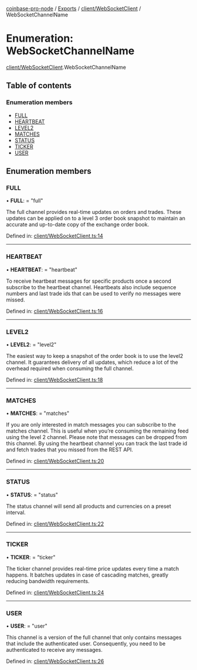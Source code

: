 [coinbase-pro-node](../README.md) / [Exports](../modules.md) / [client/WebSocketClient](../modules/client_websocketclient.md) / WebSocketChannelName

# Enumeration: WebSocketChannelName

[client/WebSocketClient](../modules/client_websocketclient.md).WebSocketChannelName

## Table of contents

### Enumeration members

- [FULL](client_websocketclient.websocketchannelname.md#full)
- [HEARTBEAT](client_websocketclient.websocketchannelname.md#heartbeat)
- [LEVEL2](client_websocketclient.websocketchannelname.md#level2)
- [MATCHES](client_websocketclient.websocketchannelname.md#matches)
- [STATUS](client_websocketclient.websocketchannelname.md#status)
- [TICKER](client_websocketclient.websocketchannelname.md#ticker)
- [USER](client_websocketclient.websocketchannelname.md#user)

## Enumeration members

### FULL

• **FULL**: = "full"

The full channel provides real-time updates on orders and trades. These updates can be applied on to a level 3 order book snapshot to maintain an accurate and up-to-date copy of the exchange order book.

Defined in: [client/WebSocketClient.ts:14](https://github.com/bennycode/coinbase-pro-node/blob/c3d8f7c/src/client/WebSocketClient.ts#L14)

___

### HEARTBEAT

• **HEARTBEAT**: = "heartbeat"

To receive heartbeat messages for specific products once a second subscribe to the heartbeat channel. Heartbeats also include sequence numbers and last trade ids that can be used to verify no messages were missed.

Defined in: [client/WebSocketClient.ts:16](https://github.com/bennycode/coinbase-pro-node/blob/c3d8f7c/src/client/WebSocketClient.ts#L16)

___

### LEVEL2

• **LEVEL2**: = "level2"

The easiest way to keep a snapshot of the order book is to use the level2 channel. It guarantees delivery of all updates, which reduce a lot of the overhead required when consuming the full channel.

Defined in: [client/WebSocketClient.ts:18](https://github.com/bennycode/coinbase-pro-node/blob/c3d8f7c/src/client/WebSocketClient.ts#L18)

___

### MATCHES

• **MATCHES**: = "matches"

If you are only interested in match messages you can subscribe to the matches channel. This is useful when you’re consuming the remaining feed using the level 2 channel. Please note that messages can be dropped from this channel. By using the heartbeat channel you can track the last trade id and fetch trades that you missed from the REST API.

Defined in: [client/WebSocketClient.ts:20](https://github.com/bennycode/coinbase-pro-node/blob/c3d8f7c/src/client/WebSocketClient.ts#L20)

___

### STATUS

• **STATUS**: = "status"

The status channel will send all products and currencies on a preset interval.

Defined in: [client/WebSocketClient.ts:22](https://github.com/bennycode/coinbase-pro-node/blob/c3d8f7c/src/client/WebSocketClient.ts#L22)

___

### TICKER

• **TICKER**: = "ticker"

The ticker channel provides real-time price updates every time a match happens. It batches updates in case of cascading matches, greatly reducing bandwidth requirements.

Defined in: [client/WebSocketClient.ts:24](https://github.com/bennycode/coinbase-pro-node/blob/c3d8f7c/src/client/WebSocketClient.ts#L24)

___

### USER

• **USER**: = "user"

This channel is a version of the full channel that only contains messages that include the authenticated user. Consequently, you need to be authenticated to receive any messages.

Defined in: [client/WebSocketClient.ts:26](https://github.com/bennycode/coinbase-pro-node/blob/c3d8f7c/src/client/WebSocketClient.ts#L26)
